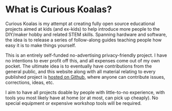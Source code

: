# What is Curious Koalas?

Curious Koalas is my attempt at creating fully open source educational projects aimed at kids (and ex-kids) to help introduce more people to the DIY/maker hobby and related STEM skills. Spanning hardware and software, the idea is to release a series of follow-along guides teaching people how easy it is to make things yourself.

This is an entirely self-funded no-advertising privacy-friendly project. I have no intentions to ever profit off this, and all expenses come out of my own pocket. The ultimate idea is to eventually have contributions from the general public, and this website along with all material relating to every published project is [hosted on Github](https://github.com/curiouskoala), where anyone can contribute issues, corrections, ideas, etc.

I aim to have all projects doable by people with little-to-no experience, with tools you most likely have at home (or at most, can pick up cheaply). No special equipment or expensive workshop tools will be required.